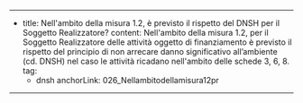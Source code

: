 ---
  - title: Nell'ambito della misura 1.2, è previsto il rispetto del DNSH per il Soggetto Realizzatore?
    content: Nell'ambito della misura 1.2, per il Soggetto Realizzatore delle attività oggetto di finanziamento è previsto il rispetto del principio di non arrecare danno significativo all’ambiente (cd. DNSH) nel caso le attività ricadano nell'ambito delle schede 3, 6, 8.
    tag:
      - dnsh
    anchorLink: 026_Nellambitodellamisura12pr
---